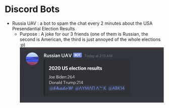 # Discord Bots

- Russia UAV : a bot to spam the chat every 2 minutes about the USA Presendantial Election Results
	- Purpose : A joke for our 3 friends (one of them is Russian, the second is American, the third is just annoyed of the whole elections :p)
	 ![alt text](https://github.com/ZaidAfane3/Discord_Bots/blob/master/imgs/RUAV1.png?raw=true)
